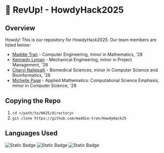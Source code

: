 # 🐶 RevUp! - HowdyHack2025
## Overview
<p> Howdy! This is our repository for HowdyHack2025. Our team members are listed below:
</p>

- [Maddie Tran](www.linkedin.com/in/madeleinehtran) - Computer Engineering, minor in Mathematics, '28
- [Kennedy Lyman](www.linkedin.com/in/kennedylyman) - Mechanical Engineering, minor in Project Management, '28
- [Charvi Nallepalli](www.linkedin.com/charvi-nallepalli) - Biomedical Sciences, minor in Computer Science and Bioinformatics, '28
- [Michelle Page](www.linkedin.com/in/michelle-l-page) - Applied Mathematics: Computational Science Emphasis, minor in Computer Science, '28

## Copying the Repo
1. `cd </path/to/HH25/directory>`
2. `git clone https://github.com/maddie-tran/HowdyHack25`

## Languages Used
![Static Badge](https://img.shields.io/badge/CSS-f09Def?style=for-the-badge&logo=CSS) ![Static Badge](https://img.shields.io/badge/HTML-fcdce1?style=for-the-badge&logo=html5)
![Static Badge](https://img.shields.io/badge/JavaScript-ffe6bb?style=for-the-badge&logo=javascript&logoColor=white)


